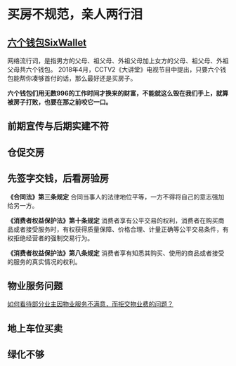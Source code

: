 # 买房不规范，亲人两行泪

## [六个钱包SixWallet](https://baike.baidu.com/item/%E5%85%AD%E4%B8%AA%E9%92%B1%E5%8C%85/22528523?fr=aladdin)
网络流行词，是指男方的父母、祖父母、外祖父母加上女方的父母、祖父母、外祖父母共六个钱包。
2018年4月，CCTV2《大讲堂》电视节目中提出，只要六个钱包能帮你凑够首付的话，那么最好还是买房子。

**六个钱包们用无数996的工作时间才换来的财富，不能就这么毁在我们手上，就算被房子打败，也要在那之前咬它一口。**

## 前期宣传与后期实建不符

## 仓促交房

## 先签字交钱，后看房验房
**《合同法》第三条规定**
合同当事人的法律地位平等，一方不得将自己的意志强加给另一方。

**《消费者权益保护法》第十条规定**
消费者享有公平交易的权利，消费者在购买商品或者接受服务时，有权获得质量保障、价格合理、计量正确等公平交易条件，有权拒绝经营者的强制交易行为。

**《消费者权益保护法》第八条规定**
消费者享有知悉其购买、使用的商品或者接受的服务的真实情况的权利。

## 物业服务问题

[如何看待部分业主因物业服务不满意，而拒交物业费的问题？](https://www.zhihu.com/question/46665005)
## 地上车位买卖

## 绿化不够
